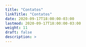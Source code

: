 ```yaml
---
title: "Contatos"
linkTitle: "Contatos"
date: 2020-09-17T18:00:00-03:00
lastmod: 2020-09-17T18:00:00-03:00
weight: 11
draft: false
description: >
---
```

